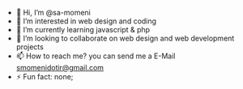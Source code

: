 - 👋 Hi, I’m @sa-momeni
- 👀 I’m interested in web design and coding
- 🌱 I’m currently learning javascript & php
- 💞️ I’m looking to collaborate on web design and web development projects
- 📫 How to reach me? you can send me a E-Mail smomenidotir@gmail.com
- ⚡ Fun fact: none;

<!---
sa-momeni/sa-momeni is a ✨ special ✨ repository because its `README.md` (this file) appears on your GitHub profile.
You can click the Preview link to take a look at your changes.
--->
